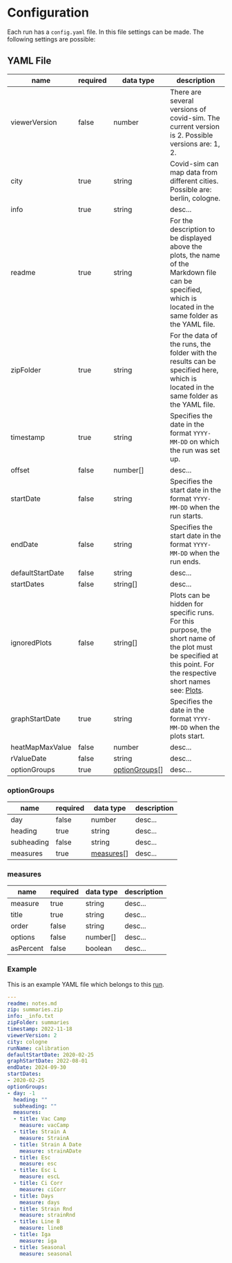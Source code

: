 # Configuration

Each run has a `config.yaml` file. In this file settings can be made. The following settings are possible:

## YAML File

| name | required | data type | description |
|------|-----------|----------|-------------|
| viewerVersion | false | number | There are several versions of covid-sim. The current version is 2. Possible versions are: 1, 2. |
| city | true | string | Covid-sim can map data from different cities. Possible are: berlin, cologne. |
| info | true | string | desc... |
| readme | true | string | For the description to be displayed above the plots, the name of the Markdown file can be specified, which is located in the same folder as the YAML file. |
| zipFolder | true | string | For the data of the runs, the folder with the results can be specified here, which is located in the same folder as the YAML file. |
| timestamp | true | string | Specifies the date in the format `YYYY-MM-DD` on which the run was set up. |
| offset | false| number[] | desc... |
| startDate | false | string | Specifies the start date in the format `YYYY-MM-DD` when the run starts. |
| endDate | false | string | Specifies the start date in the format `YYYY-MM-DD` when the run ends. |
| defaultStartDate | false | string | desc... |
| startDates | false | string[] | desc... |
| ignoredPlots | false | string[] | Plots can be hidden for specific runs. For this purpose, the short name of the plot must be specified at this point. For the respective short names see: [Plots](plots.md#plots). |
| graphStartDate | true | string | Specifies the date in the format `YYYY-MM-DD` when the plots start. |
| heatMapMaxValue | false | number | desc... |
| rValueDate | false | string | desc... |
| optionGroups | true | [optionGroups](#optiongroups)[] | desc... |
  
### optionGroups

| name | required | data type | description |
|------|-----------|----------|-------------|
| day | false | number | desc... |
| heading | true | string | desc... |
| subheading | false | string | desc... |
| measures | true | [measures](#measures)[] | desc... |
      
### measures

| name | required | data type | description |
|------|-----------|----------|-------------|
| measure | true | string | desc... |
| title | true | string | desc... |
| order | false | string | desc... |
| options | false | number[] | desc... |
| asPercent | false | boolean | desc... |

### Example
This is an example YAML file which belongs to this [run](https://covid-sim.info/cologne/2022-11-16/3-variants).

```yaml
---
readme: notes.md
zip: summaries.zip
info: _info.txt
zipFolder: summaries
timestamp: 2022-11-18
viewerVersion: 2
city: cologne
runName: calibration
defaultStartDate: 2020-02-25
graphStartDate: 2022-08-01
endDate: 2024-09-30
startDates:
- 2020-02-25
optionGroups:
- day: -1
  heading: ""
  subheading: ""
  measures:
  - title: Vac Camp
    measure: vacCamp
  - title: Strain A
    measure: StrainA
  - title: Strain A Date
    measure: strainADate
  - title: Esc
    measure: esc
  - title: Esc L
    measure: escL
  - title: Ci Corr
    measure: ciCorr
  - title: Days
    measure: days
  - title: Strain Rnd
    measure: strainRnd
  - title: Line B
    measure: lineB
  - title: Iga
    measure: iga
  - title: Seasonal
    measure: seasonal
``` 